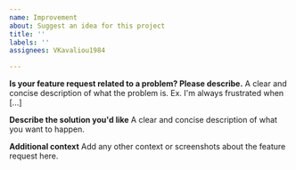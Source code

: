 ```yaml
---
name: Improvement
about: Suggest an idea for this project
title: ''
labels: ''
assignees: VKavaliou1984

---
```


**Is your feature request related to a problem? Please describe.**
A clear and concise description of what the problem is. Ex. I'm always frustrated when [...]

**Describe the solution you'd like**
A clear and concise description of what you want to happen.

**Additional context**
Add any other context or screenshots about the feature request here.
